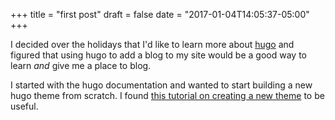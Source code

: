 +++
title = "first post"
draft = false
date = "2017-01-04T14:05:37-05:00"
+++

I decided over the holidays that I'd like to learn more about [hugo][1] and
figured that using hugo to add a blog to my site would be a good way to
learn *and* give me a place to blog.

I started with the hugo documentation and wanted to start building a new
hugo theme from scratch. I found [this tutorial on creating a new theme][2]
to be useful.


[1]: https://gohugo.io
[2]: http://themes.gohugo.io/theme/hugo-theme-foundation6-blog/2014/09/creating-a-new-theme/
